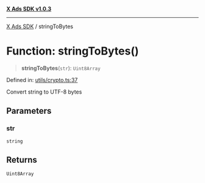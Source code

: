 [**X Ads SDK v1.0.3**](../README.md)

***

[X Ads SDK](../globals.md) / stringToBytes

# Function: stringToBytes()

> **stringToBytes**(`str`): `Uint8Array`

Defined in: [utils/crypto.ts:37](https://github.com/kage1020/x-ads-sdk/blob/main/src/utils/crypto.ts#L37)

Convert string to UTF-8 bytes

## Parameters

### str

`string`

## Returns

`Uint8Array`
